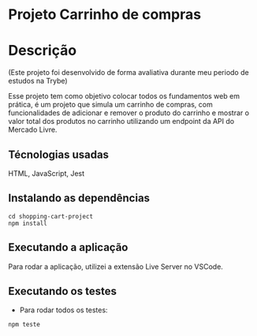 # Projeto Carrinho de compras

# Descrição
(Este projeto foi desenvolvido de forma avaliativa durante meu periodo de estudos na Trybe)

Esse projeto tem como objetivo colocar todos os fundamentos web em prática, é um projeto que simula um carrinho de compras, com funcionalidades de adicionar e remover o produto do carrinho e mostrar o valor total dos produtos no carrinho utilizando um endpoint da API do Mercado Livre.

## Técnologias usadas

HTML, JavaScript, Jest

## Instalando as dependências

```
cd shopping-cart-project
npm install
```

## Executando a aplicação

Para rodar a aplicação, utilizei a extensão Live Server no VSCode.

## Executando os testes

* Para rodar todos os testes:
```
npm teste
```